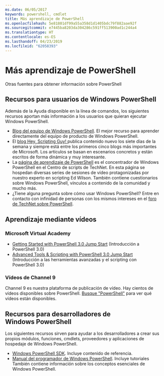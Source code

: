 ```yaml
---
ms.date: 06/05/2017
keywords: powershell, cmdlet
title: Más aprendizaje de PowerShell
ms.openlocfilehash: 5e81801df99a55a358d1d1405bdc79f882aae92f
ms.sourcegitcommit: e7445ba8203da304286c591ff513900ad1c244a4
ms.translationtype: HT
ms.contentlocale: es-ES
ms.lasthandoff: 04/23/2019
ms.locfileid: "62058393"
---
```

# <a name="more-powershell-learning"></a>Más aprendizaje de PowerShell

Otras fuentes para obtener información sobre PowerShell

## <a name="resources-for-windows-powershell-users"></a>Recursos para usuarios de Windows PowerShell

Además de la Ayuda disponible en la línea de comandos, los siguientes recursos aportan más información a los usuarios que quieran ejecutar Windows PowerShell.

- [Blog del equipo de Windows PowerShell](https://blogs.msdn.microsoft.com/powershell/). El mejor recurso para aprender directamente del equipo de producto de Windows PowerShell.
- El [blog Hey, Scripting Guy! ](https://blogs.technet.microsoft.com/heyscriptingguy/) publica contenido nuevo los siete días de la semana y siempre está entre los primeros cinco blogs más importantes de Microsoft. Los artículos se basan en escenarios concretos y están escritos de forma dinámica y muy interesante.
- La [página de aprendizaje de PowerShell](https://blogs.technet.microsoft.com/heyscriptingguy/2015/01/04/weekend-scripter-the-best-ways-to-learn-powershell/) es el concentrador de Windows PowerShell en el Centro de scripts de TechNet. En esta página se hospedan diversas series de sesiones de vídeo protagonizadas por nuestro experto en scripting Ed Wilson. También contiene cuestionarios sobre Windows PowerShell, vínculos a contenido de la comunidad y mucho más.
- ¿Tiene alguna pregunta sobre cómo usar Windows PowerShell? Entre en contacto con infinidad de personas con los mismos intereses en el [foro de TechNet sobre PowerShell](https://social.technet.microsoft.com/Forums/home?forum=winserverpowershell).

## <a name="video-training"></a>Aprendizaje mediante vídeos

### <a name="microsoft-virtual-academy"></a>Microsoft Virtual Academy

- [Getting Started with PowerShell 3.0 Jump Start](https://mva.microsoft.com/en-US/training-courses/getting-started-with-powershell-30-jump-start-8276) (Introducción a PowerShell 3.0)
- [Advanced Tools & Scripting with PowerShell 3.0 Jump Start](https://mva.microsoft.com/en-US/training-courses/advanced-tools-scripting-with-powershell-30-jump-start-8277) (Introducción a las herramientas avanzadas y el scripting con PowerShell 3.0)

### <a name="channel-9-videos"></a>Vídeos de Channel 9

Channel 9 es nuestra plataforma de publicación de vídeo. Hay cientos de vídeos disponibles sobre PowerShell. [Busque "PowerShell"](https://channel9.msdn.com/Search?term=PowerShell&sortBy=top-rated) para ver qué vídeos están disponibles.

## <a name="resources-for-windows-powershell-developers"></a>Recursos para desarrolladores de Windows PowerShell

Los siguientes recursos sirven para ayudar a los desarrolladores a crear sus propios módulos, funciones, cmdlets, proveedores y aplicaciones de hospedaje de Windows PowerShell.

- [Windows PowerShell SDK](https://go.microsoft.com/fwlink/p/?LinkID=89595). Incluye contenido de referencia.
- [Manual del programador de Windows PowerShell](https://go.microsoft.com/fwlink/p/?LinkID=89596). Incluye tutoriales También contiene información sobre los conceptos esenciales de Windows PowerShell.
